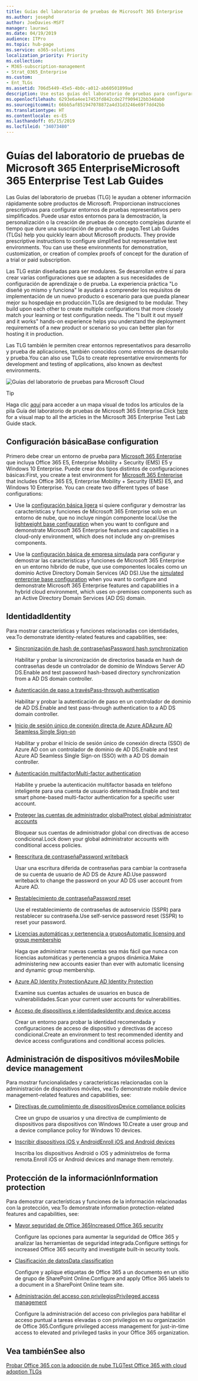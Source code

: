 ```yaml
---
title: Guías del laboratorio de pruebas de Microsoft 365 Enterprise
ms.author: josephd
author: JoeDavies-MSFT
manager: laurawi
ms.date: 04/19/2019
audience: ITPro
ms.topic: hub-page
ms.service: o365-solutions
localization_priority: Priority
ms.collection:
- M365-subscription-management
- Strat_O365_Enterprise
ms.custom:
- Ent_TLGs
ms.assetid: 706d5449-45e5-4b0c-a012-ab60501899ad
description: Use estas guías del laboratorio de pruebas para configurar la demostración, prueba de concepto y entornos de desarrollo y prueba de Microsoft 365 Enterprise.
ms.openlocfilehash: 6293e6a4ee17453fd842cde27f909412bb34dab0
ms.sourcegitcommit: 66bb5af851947078872a4d31d3246e69f7dd42bb
ms.translationtype: HT
ms.contentlocale: es-ES
ms.lasthandoff: 05/15/2019
ms.locfileid: "34073480"
---
```

# <a name="microsoft-365-enterprise-test-lab-guides"></a><span data-ttu-id="89793-103">Guías del laboratorio de pruebas de Microsoft 365 Enterprise</span><span class="sxs-lookup"><span data-stu-id="89793-103">Microsoft 365 Enterprise Test Lab Guides</span></span>

<span data-ttu-id="89793-p101">Las Guías del laboratorio de pruebas (TLG) le ayudan a obtener información rápidamente sobre productos de Microsoft. Proporcionan instrucciones prescriptivas para configurar entornos de pruebas representativos pero simplificados. Puede usar estos entornos para la demostración, la personalización o la creación de pruebas de concepto complejas durante el tiempo que dure una suscripción de prueba o de pago.</span><span class="sxs-lookup"><span data-stu-id="89793-p101">Test Lab Guides (TLGs) help you quickly learn about Microsoft products. They provide prescriptive instructions to configure simplified but representative test environments. You can use these environments for demonstration, customization, or creation of complex proofs of concept for the duration of a trial or paid subscription.</span></span> 

<span data-ttu-id="89793-p102">Las TLG están diseñadas para ser modulares. Se desarrollan entre sí para crear varias configuraciones que se adapten a sus necesidades de configuración de aprendizaje o de prueba. La experiencia práctica "Lo diseñé yo mismo y funciona" le ayudará a comprender los requisitos de implementación de un nuevo producto o escenario para que pueda planear mejor su hospedaje en producción.</span><span class="sxs-lookup"><span data-stu-id="89793-p102">TLGs are designed to be modular. They build upon each other to create multiple configurations that more closely match your learning or test configuration needs. The "I built it out myself and it works" hands-on experience helps you understand the deployment requirements of a new product or scenario so you can better plan for hosting it in production.</span></span>

<span data-ttu-id="89793-110">Las TLG también le permiten crear entornos representativos para desarrollo y prueba de aplicaciones, también conocidos como entornos de desarrollo y prueba.</span><span class="sxs-lookup"><span data-stu-id="89793-110">You can also use TLGs to create representative environments for development and testing of applications, also known as dev/test environments.</span></span>
  
![Guías del laboratorio de pruebas para Microsoft Cloud](media/m365-enterprise-test-lab-guides/cloud-tlg-icon.png)

> [!TIP]
> <span data-ttu-id="89793-112">Haga clic [aquí](https://aka.ms/m365etlgstack) para acceder a un mapa visual de todos los artículos de la pila Guía del laboratorio de pruebas de Microsoft 365 Enterprise.</span><span class="sxs-lookup"><span data-stu-id="89793-112">Click [here](https://aka.ms/m365etlgstack) for a visual map to all the articles in the Microsoft 365 Enterprise Test Lab Guide stack.</span></span>
  
## <a name="base-configuration"></a><span data-ttu-id="89793-113">Configuración básica</span><span class="sxs-lookup"><span data-stu-id="89793-113">Base configuration</span></span>

<span data-ttu-id="89793-p103">Primero debe crear un entorno de prueba para [Microsoft 365 Enterprise](https://docs.microsoft.com/microsoft-365-enterprise/) que incluya Office 365 E5, Enterprise Mobility + Security (EMS) E5 y Windows 10 Enterprise. Puede crear dos tipos distintos de configuraciones básicas:</span><span class="sxs-lookup"><span data-stu-id="89793-p103">First, you create a test environment for [Microsoft 365 Enterprise](https://docs.microsoft.com/microsoft-365-enterprise/) that includes Office 365 E5, Enterprise Mobility + Security (EMS) E5, and Windows 10 Enterprise. You can create two different types of base configurations:</span></span>

- <span data-ttu-id="89793-116">Use la [configuración básica ligera](lightweight-base-configuration-microsoft-365-enterprise.md) si quiere configurar y demostrar las características y funciones de Microsoft 365 Enterprise solo en un entorno de nube, que no incluye ningún componente local.</span><span class="sxs-lookup"><span data-stu-id="89793-116">Use the [lightweight base configuration](lightweight-base-configuration-microsoft-365-enterprise.md) when you want to configure and demonstrate Microsoft 365 Enterprise features and capabilities in a cloud-only environment, which does not include any on-premises components.</span></span>

- <span data-ttu-id="89793-117">Use la [configuración básica de empresa simulada](simulated-ent-base-configuration-microsoft-365-enterprise.md) para configurar y demostrar las características y funciones de Microsoft 365 Enterprise en un entorno híbrido de nube, que use componentes locales como un dominio Active Directory Domain Services (AD DS).</span><span class="sxs-lookup"><span data-stu-id="89793-117">Use the [simulated enterprise base configuration](simulated-ent-base-configuration-microsoft-365-enterprise.md) when you want to configure and demonstrate Microsoft 365 Enterprise features and capabilities in a hybrid cloud environment, which uses on-premises components such as an Active Directory Domain Services (AD DS) domain.</span></span>
    
## <a name="identity"></a><span data-ttu-id="89793-118">Identidad</span><span class="sxs-lookup"><span data-stu-id="89793-118">Identity</span></span>

<span data-ttu-id="89793-119">Para mostrar características y funciones relacionadas con identidades, vea:</span><span class="sxs-lookup"><span data-stu-id="89793-119">To demonstrate identity-related features and capabilities, see:</span></span>

- [<span data-ttu-id="89793-120">Sincronización de hash de contraseñas</span><span class="sxs-lookup"><span data-stu-id="89793-120">Password hash synchronization</span></span>](password-hash-sync-m365-ent-test-environment.md)
  
   <span data-ttu-id="89793-121">Habilitar y probar la sincronización de directorios basada en hash de contraseñas desde un controlador de dominio de Windows Server AD DS.</span><span class="sxs-lookup"><span data-stu-id="89793-121">Enable and test password hash-based directory synchronization from a AD DS domain controller.</span></span>

- [<span data-ttu-id="89793-122">Autenticación de paso a través</span><span class="sxs-lookup"><span data-stu-id="89793-122">Pass-through authentication</span></span>](pass-through-auth-m365-ent-test-environment.md)
  
   <span data-ttu-id="89793-123">Habilitar y probar la autenticación de paso en un controlador de dominio de AD DS.</span><span class="sxs-lookup"><span data-stu-id="89793-123">Enable and test pass-through authentication to a AD DS domain controller.</span></span>

- [<span data-ttu-id="89793-124">Inicio de sesión único de conexión directa de Azure AD</span><span class="sxs-lookup"><span data-stu-id="89793-124">Azure AD Seamless Single Sign-on</span></span>](single-sign-on-m365-ent-test-environment.md)
  
   <span data-ttu-id="89793-125">Habilitar y probar el Inicio de sesión único de conexión directa (SSO) de Azure AD con un controlador de dominio de AD DS.</span><span class="sxs-lookup"><span data-stu-id="89793-125">Enable and test Azure AD Seamless Single Sign-on (SSO) with a AD DS domain controller.</span></span>

- [<span data-ttu-id="89793-126">Autenticación multifactor</span><span class="sxs-lookup"><span data-stu-id="89793-126">Multi-factor authentication</span></span>](multi-factor-authentication-microsoft-365-test-environment.md)
  
   <span data-ttu-id="89793-127">Habilite y pruebe la autenticación multifactor basada en teléfono inteligente para una cuenta de usuario determinada.</span><span class="sxs-lookup"><span data-stu-id="89793-127">Enable and test smart phone-based multi-factor authentication for a specific user account.</span></span>

- [<span data-ttu-id="89793-128">Proteger las cuentas de administrador global</span><span class="sxs-lookup"><span data-stu-id="89793-128">Protect global administrator accounts</span></span>](protect-global-administrator-accounts-microsoft-365-test-environment.md)
 
   <span data-ttu-id="89793-129">Bloquear sus cuentas de administrador global con directivas de acceso condicional.</span><span class="sxs-lookup"><span data-stu-id="89793-129">Lock down your global administrator accounts with conditional access policies.</span></span>

- [<span data-ttu-id="89793-130">Reescritura de contraseña</span><span class="sxs-lookup"><span data-stu-id="89793-130">Password writeback</span></span>](password-writeback-m365-ent-test-environment.md)

   <span data-ttu-id="89793-131">Usar una escritura diferida de contraseñas para cambiar la contraseña de su cuenta de usuario de AD DS de Azure AD.</span><span class="sxs-lookup"><span data-stu-id="89793-131">Use password writeback to change the password on your AD DS user account from Azure AD.</span></span>

- [<span data-ttu-id="89793-132">Restablecimiento de contraseña</span><span class="sxs-lookup"><span data-stu-id="89793-132">Password reset</span></span>](password-reset-m365-ent-test-environment.md)

   <span data-ttu-id="89793-133">Use el restablecimiento de contraseñas de autoservicio (SSPR) para restablecer su contraseña.</span><span class="sxs-lookup"><span data-stu-id="89793-133">Use self-service password reset (SSPR) to reset your password.</span></span>

- [<span data-ttu-id="89793-134">Licencias automáticas y pertenencia a grupos</span><span class="sxs-lookup"><span data-stu-id="89793-134">Automatic licensing and group membership</span></span>](automate-licenses-group-membership-microsoft-365-test-environment.md)

   <span data-ttu-id="89793-135">Haga que administrar nuevas cuentas sea más fácil que nunca con licencias automáticas y pertenencia a grupos dinámica.</span><span class="sxs-lookup"><span data-stu-id="89793-135">Make administering new accounts easier than ever with automatic licensing and dynamic group membership.</span></span>

- [<span data-ttu-id="89793-136">Azure AD Identity Protection</span><span class="sxs-lookup"><span data-stu-id="89793-136">Azure AD Identity Protection</span></span>](azure-ad-identity-protection-microsoft-365-test-environment.md)

   <span data-ttu-id="89793-137">Examine sus cuentas actuales de usuarios en busca de vulnerabilidades.</span><span class="sxs-lookup"><span data-stu-id="89793-137">Scan your current user accounts for vulnerabilities.</span></span>

- [<span data-ttu-id="89793-138">Acceso de dispositivos e identidades</span><span class="sxs-lookup"><span data-stu-id="89793-138">Identity and device access</span></span>](identity-device-access-m365-test-environment.md)

   <span data-ttu-id="89793-139">Crear un entorno para probar la identidad recomendada y configuraciones de acceso de dispositivo y directivas de acceso condicional.</span><span class="sxs-lookup"><span data-stu-id="89793-139">Create an environment to test recommended identity and device access configurations and conditional access policies.</span></span>


## <a name="mobile-device-management"></a><span data-ttu-id="89793-140">Administración de dispositivos móviles</span><span class="sxs-lookup"><span data-stu-id="89793-140">Mobile device management</span></span>

<span data-ttu-id="89793-141">Para mostrar funcionalidades y características relacionadas con la administración de dispositivos móviles, vea:</span><span class="sxs-lookup"><span data-stu-id="89793-141">To demonstrate mobile device management-related features and capabilities, see:</span></span>

- [<span data-ttu-id="89793-142">Directivas de cumplimiento de dispositivos</span><span class="sxs-lookup"><span data-stu-id="89793-142">Device compliance policies</span></span>](mam-policies-for-your-microsoft-365-enterprise-dev-test-environment.md)
    
   <span data-ttu-id="89793-143">Cree un grupo de usuarios y una directiva de cumplimiento de dispositivos para dispositivos con Windows 10.</span><span class="sxs-lookup"><span data-stu-id="89793-143">Create a user group and a device compliance policy for Windows 10 devices.</span></span>
    
- [<span data-ttu-id="89793-144">Inscribir dispositivos iOS y Android</span><span class="sxs-lookup"><span data-stu-id="89793-144">Enroll iOS and Android devices</span></span>](enroll-ios-and-android-devices-in-your-microsoft-enterprise-365-dev-test-environ.md)
   
   <span data-ttu-id="89793-145">Inscriba los dispositivos Android o iOS y adminístrelos de forma remota.</span><span class="sxs-lookup"><span data-stu-id="89793-145">Enroll iOS or Android devices and manage them remotely.</span></span>


## <a name="information-protection"></a><span data-ttu-id="89793-146">Protección de la información</span><span class="sxs-lookup"><span data-stu-id="89793-146">Information protection</span></span>

<span data-ttu-id="89793-147">Para demostrar características y funciones de la información relacionadas con la protección, vea:</span><span class="sxs-lookup"><span data-stu-id="89793-147">To demonstrate information protection-related features and capabilities, see:</span></span>

- [<span data-ttu-id="89793-148">Mayor seguridad de Office 365</span><span class="sxs-lookup"><span data-stu-id="89793-148">Increased Office 365 security</span></span>](increased-o365-security-microsoft-365-enterprise-dev-test-environment.md)
    
   <span data-ttu-id="89793-149">Configure las opciones para aumentar la seguridad de Office 365 y analizar las herramientas de seguridad integrada.</span><span class="sxs-lookup"><span data-stu-id="89793-149">Configure settings for increased Office 365 security and investigate built-in security tools.</span></span>
  
- [<span data-ttu-id="89793-150">Clasificación de datos</span><span class="sxs-lookup"><span data-stu-id="89793-150">Data classification</span></span>](data-classification-microsoft-365-enterprise-dev-test-environment.md)
    
   <span data-ttu-id="89793-151">Configure y aplique etiquetas de Office 365 a un documento en un sitio de grupo de SharePoint Online.</span><span class="sxs-lookup"><span data-stu-id="89793-151">Configure and apply Office 365 labels to a document in a SharePoint Online team site.</span></span>
    
- [<span data-ttu-id="89793-152">Administración del acceso con privilegios</span><span class="sxs-lookup"><span data-stu-id="89793-152">Privileged access management</span></span>](privileged-access-microsoft-365-enterprise-dev-test-environment.md)
    
   <span data-ttu-id="89793-153">Configure la administración del acceso con privilegios para habilitar el acceso puntual a tareas elevadas o con privilegios en su organización de Office 365.</span><span class="sxs-lookup"><span data-stu-id="89793-153">Configure privileged access management for just-in-time access to elevated and privileged tasks in your Office 365 organization.</span></span>

## <a name="see-also"></a><span data-ttu-id="89793-154">Vea también</span><span class="sxs-lookup"><span data-stu-id="89793-154">See also</span></span>

[<span data-ttu-id="89793-155">Probar Office 365 con la adopción de nube TLG</span><span class="sxs-lookup"><span data-stu-id="89793-155">Test Office 365 with cloud adoption TLGs</span></span>](https://docs.microsoft.com/office365/enterprise/cloud-adoption-test-lab-guides-tlgs)
